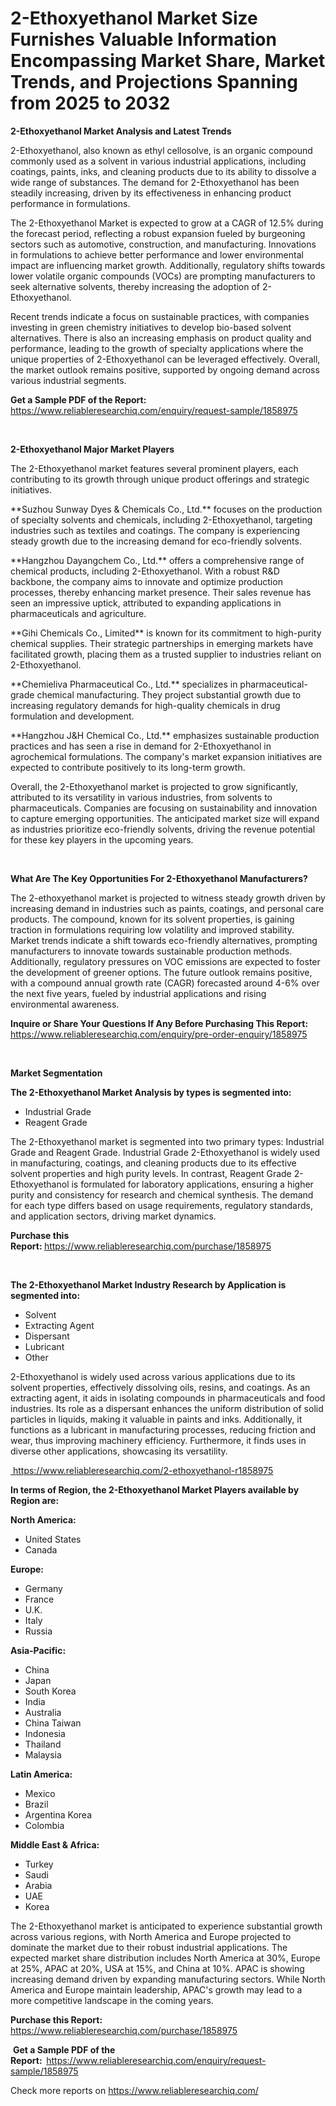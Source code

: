 <p><h1>2-Ethoxyethanol Market Size Furnishes Valuable Information Encompassing Market Share, Market Trends, and Projections Spanning from 2025 to 2032</h1></p><p><strong>2-Ethoxyethanol Market Analysis and Latest Trends</strong></p>
<p><p>2-Ethoxyethanol, also known as ethyl cellosolve, is an organic compound commonly used as a solvent in various industrial applications, including coatings, paints, inks, and cleaning products due to its ability to dissolve a wide range of substances. The demand for 2-Ethoxyethanol has been steadily increasing, driven by its effectiveness in enhancing product performance in formulations.</p><p>The 2-Ethoxyethanol Market is expected to grow at a CAGR of 12.5% during the forecast period, reflecting a robust expansion fueled by burgeoning sectors such as automotive, construction, and manufacturing. Innovations in formulations to achieve better performance and lower environmental impact are influencing market growth. Additionally, regulatory shifts towards lower volatile organic compounds (VOCs) are prompting manufacturers to seek alternative solvents, thereby increasing the adoption of 2-Ethoxyethanol.</p><p>Recent trends indicate a focus on sustainable practices, with companies investing in green chemistry initiatives to develop bio-based solvent alternatives. There is also an increasing emphasis on product quality and performance, leading to the growth of specialty applications where the unique properties of 2-Ethoxyethanol can be leveraged effectively. Overall, the market outlook remains positive, supported by ongoing demand across various industrial segments.</p></p>
<p><strong>Get a Sample PDF of the Report:&nbsp;</strong> <a href="https://www.reliableresearchiq.com/enquiry/request-sample/1858975?utm_campaign=1906&utm_medium=2&utm_source=Github&utm_content=ia&utm_term=03022025&utm_id=2-ethoxyethanol">https://www.reliableresearchiq.com/enquiry/request-sample/1858975</a></p>
<p>&nbsp;</p>
<p><strong>2-Ethoxyethanol Major Market Players</strong></p>
<p><p>The 2-Ethoxyethanol market features several prominent players, each contributing to its growth through unique product offerings and strategic initiatives.</p><p>**Suzhou Sunway Dyes & Chemicals Co., Ltd.** focuses on the production of specialty solvents and chemicals, including 2-Ethoxyethanol, targeting industries such as textiles and coatings. The company is experiencing steady growth due to the increasing demand for eco-friendly solvents.</p><p>**Hangzhou Dayangchem Co., Ltd.** offers a comprehensive range of chemical products, including 2-Ethoxyethanol. With a robust R&D backbone, the company aims to innovate and optimize production processes, thereby enhancing market presence. Their sales revenue has seen an impressive uptick, attributed to expanding applications in pharmaceuticals and agriculture.</p><p>**Gihi Chemicals Co., Limited** is known for its commitment to high-purity chemical supplies. Their strategic partnerships in emerging markets have facilitated growth, placing them as a trusted supplier to industries reliant on 2-Ethoxyethanol. </p><p>**Chemieliva Pharmaceutical Co., Ltd.** specializes in pharmaceutical-grade chemical manufacturing. They project substantial growth due to increasing regulatory demands for high-quality chemicals in drug formulation and development.</p><p>**Hangzhou J&H Chemical Co., Ltd.** emphasizes sustainable production practices and has seen a rise in demand for 2-Ethoxyethanol in agrochemical formulations. The company's market expansion initiatives are expected to contribute positively to its long-term growth.</p><p>Overall, the 2-Ethoxyethanol market is projected to grow significantly, attributed to its versatility in various industries, from solvents to pharmaceuticals. Companies are focusing on sustainability and innovation to capture emerging opportunities. The anticipated market size will expand as industries prioritize eco-friendly solvents, driving the revenue potential for these key players in the upcoming years.</p></p>
<p>&nbsp;</p>
<p><strong>What Are The Key Opportunities For 2-Ethoxyethanol Manufacturers?</strong></p>
<p><p>The 2-ethoxyethanol market is projected to witness steady growth driven by increasing demand in industries such as paints, coatings, and personal care products. The compound, known for its solvent properties, is gaining traction in formulations requiring low volatility and improved stability. Market trends indicate a shift towards eco-friendly alternatives, prompting manufacturers to innovate towards sustainable production methods. Additionally, regulatory pressures on VOC emissions are expected to foster the development of greener options. The future outlook remains positive, with a compound annual growth rate (CAGR) forecasted around 4-6% over the next five years, fueled by industrial applications and rising environmental awareness.</p></p>
<p><strong>Inquire or Share Your Questions If Any Before Purchasing This Report:</strong> <a href="https://www.reliableresearchiq.com/enquiry/pre-order-enquiry/1858975?utm_campaign=1906&utm_medium=2&utm_source=Github&utm_content=ia&utm_term=03022025&utm_id=2-ethoxyethanol">https://www.reliableresearchiq.com/enquiry/pre-order-enquiry/1858975</a></p>
<p>&nbsp;</p>
<p><strong>Market Segmentation</strong></p>
<p><strong>The 2-Ethoxyethanol Market Analysis by types is segmented into:</strong></p>
<p><ul><li>Industrial Grade</li><li>Reagent Grade</li></ul></p>
<p><p>The 2-Ethoxyethanol market is segmented into two primary types: Industrial Grade and Reagent Grade. Industrial Grade 2-Ethoxyethanol is widely used in manufacturing, coatings, and cleaning products due to its effective solvent properties and high purity levels. In contrast, Reagent Grade 2-Ethoxyethanol is formulated for laboratory applications, ensuring a higher purity and consistency for research and chemical synthesis. The demand for each type differs based on usage requirements, regulatory standards, and application sectors, driving market dynamics.</p></p>
<p><strong>Purchase this Report:&nbsp;</strong><a href="https://www.reliableresearchiq.com/purchase/1858975?utm_campaign=1906&utm_medium=2&utm_source=Github&utm_content=ia&utm_term=03022025&utm_id=2-ethoxyethanol">https://www.reliableresearchiq.com/purchase/1858975</a></p>
<p>&nbsp;</p>
<p><strong>The 2-Ethoxyethanol Market Industry Research by Application is segmented into:</strong></p>
<p><ul><li>Solvent</li><li>Extracting Agent</li><li>Dispersant</li><li>Lubricant</li><li>Other</li></ul></p>
<p><p>2-Ethoxyethanol is widely used across various applications due to its solvent properties, effectively dissolving oils, resins, and coatings. As an extracting agent, it aids in isolating compounds in pharmaceuticals and food industries. Its role as a dispersant enhances the uniform distribution of solid particles in liquids, making it valuable in paints and inks. Additionally, it functions as a lubricant in manufacturing processes, reducing friction and wear, thus improving machinery efficiency. Furthermore, it finds uses in diverse other applications, showcasing its versatility.</p></p>
<p><a href="https://www.reliableresearchiq.com/2-ethoxyethanol-r1858975?utm_campaign=1906&utm_medium=2&utm_source=Github&utm_content=ia&utm_term=03022025&utm_id=2-ethoxyethanol">&nbsp;https://www.reliableresearchiq.com/2-ethoxyethanol-r1858975</a></p>
<p><strong>In terms of Region, the 2-Ethoxyethanol Market Players available by Region are:</strong></p>
<p>
    <p> <strong> North America: </strong>
        <ul>
            <li>United States</li>
            <li>Canada</li>
        </ul>
        </p> 
    <p> <strong> Europe: </strong>
        <ul>
            <li>Germany</li>
            <li>France</li>
            <li>U.K.</li>
            <li>Italy</li>
            <li>Russia</li>
        </ul>
        </p> 
    <p> <strong> Asia-Pacific: </strong>
        <ul>
            <li>China</li>
            <li>Japan</li>
            <li>South Korea</li>
            <li>India</li>
            <li>Australia</li>
            <li>China Taiwan</li>
            <li>Indonesia</li>
            <li>Thailand</li>
            <li>Malaysia</li>
        </ul>
        </p> 
    <p> <strong> Latin America: </strong>
        <ul>
            <li>Mexico</li>
            <li>Brazil</li>
            <li>Argentina Korea</li>
            <li>Colombia</li>
        </ul>
        </p> 
    <p> <strong> Middle East & Africa: </strong>
        <ul>
            <li>Turkey</li>
            <li>Saudi</li>
            <li>Arabia</li>
            <li>UAE</li>
            <li>Korea</li>
        </ul>
    </p>
    </p>
<p><p>The 2-Ethoxyethanol market is anticipated to experience substantial growth across various regions, with North America and Europe projected to dominate the market due to their robust industrial applications. The expected market share distribution includes North America at 30%, Europe at 25%, APAC at 20%, USA at 15%, and China at 10%. APAC is showing increasing demand driven by expanding manufacturing sectors. While North America and Europe maintain leadership, APAC's growth may lead to a more competitive landscape in the coming years.</p></p>
<p><strong>Purchase this Report: </strong><a href="https://www.reliableresearchiq.com/purchase/1858975?utm_campaign=1906&utm_medium=2&utm_source=Github&utm_content=ia&utm_term=03022025&utm_id=2-ethoxyethanol">https://www.reliableresearchiq.com/purchase/1858975</a></p>
<p>&nbsp;<strong>Get a Sample PDF of the Report:&nbsp;&nbsp;</strong><a href="https://www.reliableresearchiq.com/enquiry/request-sample/1858975?utm_campaign=1906&utm_medium=2&utm_source=Github&utm_content=ia&utm_term=03022025&utm_id=2-ethoxyethanol">https://www.reliableresearchiq.com/enquiry/request-sample/1858975</a></p>
<p><strong></strong></p>
<p>Check more reports on <a href="https://www.reliableresearchiq.com/?utm_campaign=1906&utm_medium=2&utm_source=Github&utm_content=ia&utm_term=03022025&utm_id=2-ethoxyethanol">https://www.reliableresearchiq.com/</a></p>